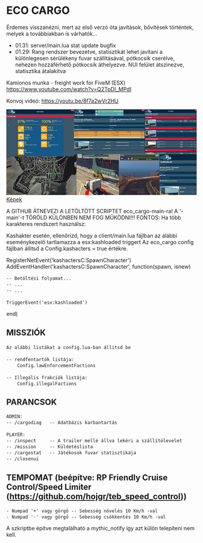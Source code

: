 # ECO CARGO 
Érdemes visszanézni, mert az első verzó óta javítások, bővítések történtek, melyek a továbbiakban is várhatók...
- 01.31: server/main.lua stat update bugfix
- 01.29: Rang rendszer bevezetve, statisztikát lehet javítani a különlegesen sérülékeny fuvar szállításával, pótkocsik cserélve, nehezen hozzáférhető pótkocsik áthelyezve. NUI felület átszinezve, statisztika átalakítva 

Kamionos munka - freight work for FiveM (ESX)
https://www.youtube.com/watch?v=Q2TpDI_MPdI

Konvoj videó:
https://youtu.be/8f7a2wVr2HU

![ecocargo gallery](https://github.com/Ekhion76/eco_cargo/blob/main/preview_images/eco_cargo_gallery.jpg)
[Képek](https://postimg.cc/gallery/hmm2bTb)

A GITHUB ÁTNEVEZI A LETÖLTÖTT SCRIPTET eco_cargo-main-ra! A '-main'-t TÖRÖLD KÜLÖNBEN NEM FOG MŰKÖDNI!!!
FONTOS: Ha több karakteres rendszert használsz:

Kashakter esetén, ellenőrizd, hogy a client/main.lua fájlban az alábbi eseménykezelő tartlamazza a esx:kashloaded triggert
Az eco_cargo config fájlban állitsd a Config.kashacters = true értékre.

RegisterNetEvent('kashactersC:SpawnCharacter')
AddEventHandler('kashactersC:SpawnCharacter', function(spawn, isnew)

    -- Betöltési folyamat...
    -- ...
    -- ...

    TriggerEvent('esx:kashloaded')
end)


## MISSZIÓK

    Az alábbi listákat a config.lua-ban állitsd be

    -- rendfentartók listája:
        Config.lawEnforcementFactions

    -- Illegális frakciók listája:
        Config.illegalFactions



## PARANCSOK

    ADMIN:
    -- /cargodiag   -- Adatbázis karbantartás

    PLAYER:
    -- /inspect     -- A trailer mellé állva lekéri a szállítólevelet
    -- /mission     -- Küldetéslista
    -- /cargostat   -- Játékosok fuvar statisztikája
    -- /closenui
    
## TEMPOMAT (beépítve: RP Friendly Cruise Control/Speed Limiter (https://github.com/hojgr/teb_speed_control))

    - Numpad '+' vagy görgő -- Sebesség növelés 10 Km/h -val
    - Numpad '-' vagy görgő -- Sebesség csökkentés 10 Km/h -val
    
A szkriptbe építve megtalálható a mythic_notify így azt külön telepíteni nem kell.
